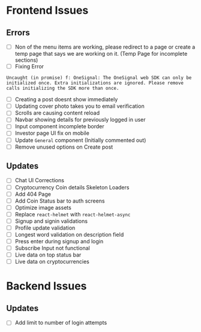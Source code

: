 # Frontend Issues

## Errors

-   [ ] Non of the menu items are working, please redirect to a page or create a temp page that says we are working on it. (Temp Page for incomplete sections)
-   [ ] Fixing Error

```
Uncaught (in promise) f: OneSignal: The OneSignal web SDK can only be initialized once. Extra initializations are ignored. Please remove calls initializing the SDK more than once.
```

-   [ ] Creating a post doesnt show immediately
-   [ ] Updating cover photo takes you to email verification
-   [ ] Scrolls are causing content reload
-   [ ] Navbar showing details for previously logged in user
-   [ ] Input component incomplete border
-   [ ] Investor page UI fix on mobile
-   [ ] Update `General` component (Initially commented out)
-   [ ] Remove unused options on Create post

## Updates

-   [ ] Chat UI Corrections
-   [ ] Cryptocurrency Coin details Skeleton Loaders
-   [ ] Add 404 Page
-   [ ] Add Coin Status bar to auth screens
-   [ ] Optimize image assets
-   [ ] Replace `react-helmet` with `react-helmet-async`
-   [ ] Signup and signin validations
-   [ ] Profile update validation
-   [ ] Longest word validation on description field
-   [ ] Press enter during signup and login
-   [ ] Subscribe Input not functional
-   [ ] Live data on top status bar
-   [ ] Live data on cryptocurrencies

# Backend Issues

## Updates

-   [ ] Add limit to number of login attempts
